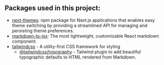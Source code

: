 ## Packages used in this project:

- [next-themes](https://www.npmjs.com/package/next-themes): npm package for Next.js applications that enables easy theme switching by providing a streamlined API for managing and persisting theme preferences.
- [markdown-to-jsx](https://www.npmjs.com/package/markdown-to-jsx): The most lightweight, customizable React markdown component.
- [tailwindcss](https://tailwindcss.com/) - A utility-first CSS framework for styling
  - [@tailwindcss/typography](https://tailwindcss.com/docs/typography-plugin) - Tailwind plugin to add beautiful typographic defaults to HTML rendered from Markdown.
